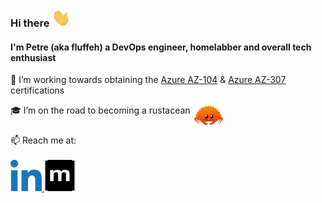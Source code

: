 ### Hi there <img src="./src/hello.gif" width="30">

#### I'm Petre (aka fluffeh) a DevOps engineer, homelabber and overall tech enthusiast

🔭 I’m working towards obtaining the <a href="https://learn.microsoft.com/en-us/credentials/certifications/azure-administrator" target="_blank"> Azure AZ-104</a> & <a href="https://learn.microsoft.com/en-us/credentials/certifications/azure-solutions-architect/" target="_blank">Azure AZ-307</a> certifications

🎓 I’m on the road to becoming a rustacean <img src="./src/rust.png" width="50" align="top" alt="Rust logo">


<!-- Tech stack: -->


<!-- <div> -->
<!-- 📜 DevOps certs: <br/> -->
<!-- <br/> -->
<!-- <a href="https://www.credly.com/badges/b23cac12-f3bf-496c-a8b7-27e697c42084/public_url" target="_blank"> -->
<!--     <img src="./src/hashicorp-certified-vault-associate-002.png" width="120" alt="HashiCorp Certified: Vault Associate (002)"> -->
<!-- </a> -->
<!-- <a href="https://www.credly.com/badges/b23cac12-f3bf-496c-a8b7-27e697c42084/public_url" target="_blank"> -->
<!--     <img src="./src/hashicorp-certified-terraform-associate-003.png" width="120" alt="HashiCorp Certified: Terraform Associate (003)"> -->
<!-- </a> -->
<!-- </div> -->
<!-- <div> -->
<!-- <a href="https://www.credly.com/badges/86bcc7fa-6fc4-41b4-9728-98eedc48fb5e/public_url" target="_blank"> -->
<!--     <img src="./src/professional-scrum-product-owner-i-pspo-i.png" alt="Professional Scrum Product Owner™ I (PSPO I)"> -->
<!-- </a> -->
<!-- </div> -->
<!-- <br/> -->

📫 Reach me at: <br/><br/>
  <a href="www.linkedin.com/in/petre-constantinescu-400a0014b" target="_blank">
      <img src="./src/linkedin.png" width="50" alt="LinkedIn">
  </a>
  <a href="https://matrix.to/#/@fluffeh:matrix.org" target="_blank" style="padding-left: 30">
    <img src="./src/matrix.png" width="50" height="50" alt="matrix" style="filter: invert(1);">
  </a>
<!--
**f1uff3h/f1uff3h** is a ✨ _special_ ✨ repository because its `README.md` (this file) appears on your GitHub profile.

Here are some ideas to get you started:


- 👯 I’m looking to collaborate on ...
- 🤔 I’m looking for help with ...
- 💬 Ask me about ...
- 😄 Pronouns: ...
- ⚡ Fun fact: ...
-->
